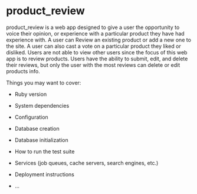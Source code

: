 # product_review

product_review is a web app designed to give a user the opportunity to voice their opinion, or experience with a particular product they have had experience with. A user can Review an existing product or add a new one to the site.
A user can also cast a vote on a particular product they liked or disliked. Users are not able to view other users since the focus of this web app is to review products. Users have the ability to submit, edit, and delete their reviews, but only the user with the most reviews can delete or edit products info.

Things you may want to cover:

* Ruby version

* System dependencies

* Configuration

* Database creation

* Database initialization

* How to run the test suite

* Services (job queues, cache servers, search engines, etc.)

* Deployment instructions

* ...
